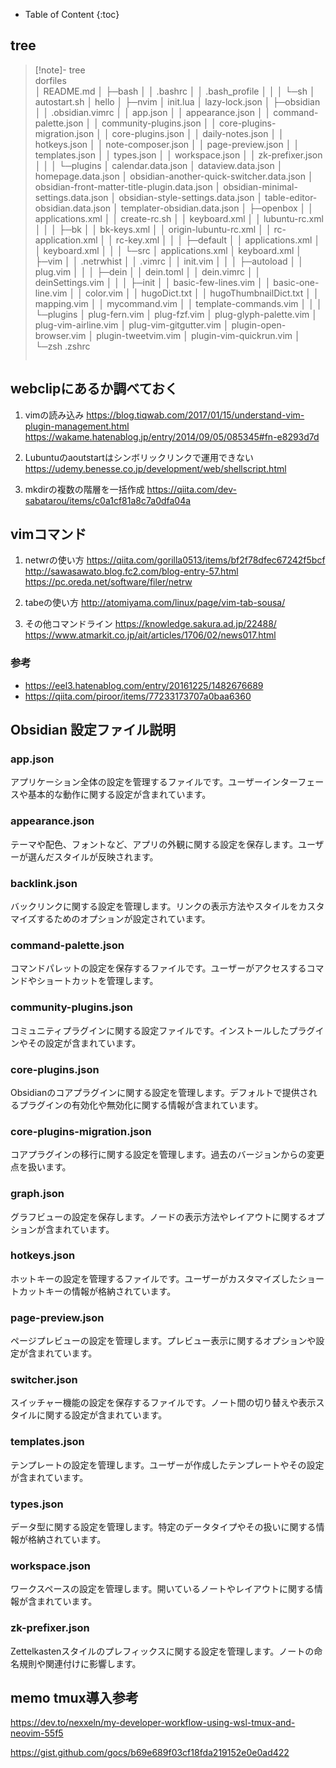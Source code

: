 - Table of Content
{:toc}


## tree
> [!note]- tree  
> dorfiles  
> │  README.md
> │
> ├─bash
> │  │  .bashrc
> │  │  .bash_profile
> │  │
> │  └─sh
> │          autostart.sh
> │          hello
> │
> ├─nvim
> │      init.lua
> │      lazy-lock.json
> │
> ├─obsidian
> │  │  .obsidian.vimrc
> │  │  app.json
> │  │  appearance.json
> │  │  command-palette.json
> │  │  community-plugins.json
> │  │  core-plugins-migration.json
> │  │  core-plugins.json
> │  │  daily-notes.json
> │  │  hotkeys.json
> │  │  note-composer.json
> │  │  page-preview.json
> │  │  templates.json
> │  │  types.json
> │  │  workspace.json
> │  │  zk-prefixer.json
> │  │
> │  └─plugins
> │          calendar.data.json
> │          dataview.data.json
> │          homepage.data.json
> │          obsidian-another-quick-switcher.data.json
> │          obsidian-front-matter-title-plugin.data.json
> │          obsidian-minimal-settings.data.json
> │          obsidian-style-settings.data.json
> │          table-editor-obsidian.data.json
> │          templater-obsidian.data.json
> │
> ├─openbox
> │  │  applications.xml
> │  │  create-rc.sh
> │  │  keyboard.xml
> │  │  lubuntu-rc.xml
> │  │
> │  ├─bk
> │  │      bk-keys.xml
> │  │      origin-lubuntu-rc.xml
> │  │      rc-application.xml
> │  │      rc-key.xml
> │  │
> │  ├─default
> │  │      applications.xml
> │  │      keyboard.xml
> │  │
> │  └─src
> │          applications.xml
> │          keyboard.xml
> │
> ├─vim
> │  │  .netrwhist
> │  │  .vimrc
> │  │  init.vim
> │  │
> │  ├─autoload
> │  │      plug.vim
> │  │
> │  ├─dein
> │  │      dein.toml
> │  │      dein.vimrc
> │  │      deinSettings.vim
> │  │
> │  ├─init
> │  │      basic-few-lines.vim
> │  │      basic-one-line.vim
> │  │      color.vim
> │  │      hugoDict.txt
> │  │      hugoThumbnailDict.txt
> │  │      mapping.vim
> │  │      mycommand.vim
> │  │      template-commands.vim
> │  │
> │  └─plugins
> │          plug-fern.vim
> │          plug-fzf.vim
> │          plug-glyph-palette.vim
> │          plug-vim-airline.vim
> │          plug-vim-gitgutter.vim
> │          plugin-open-browser.vim
> │          plugin-tweetvim.vim
> │          plugin-vim-quickrun.vim
> │
> └─zsh
>         .zshrc
> ```


## webclipにあるか調べておく 

1. vimの読み込み
https://blog.tiqwab.com/2017/01/15/understand-vim-plugin-management.html
https://wakame.hatenablog.jp/entry/2014/09/05/085345#fn-e8293d7d

1. Lubuntuのaoutstartはシンボリックリンクで運用できない
https://udemy.benesse.co.jp/development/web/shellscript.html

1. mkdirの複数の階層を一括作成
https://qiita.com/dev-sabatarou/items/c0a1cf81a8c7a0dfa04a


## vimコマンド

1. netwrの使い方
https://qiita.com/gorilla0513/items/bf2f78dfec67242f5bcf
http://sawasawato.blog.fc2.com/blog-entry-57.html
https://pc.oreda.net/software/filer/netrw

1. tabeの使い方
http://atomiyama.com/linux/page/vim-tab-sousa/

1. その他コマンドライン
https://knowledge.sakura.ad.jp/22488/
https://www.atmarkit.co.jp/ait/articles/1706/02/news017.html

### 参考
- https://eel3.hatenablog.com/entry/20161225/1482676689
- https://qiita.com/piroor/items/77233173707a0baa6360


## Obsidian 設定ファイル説明

### app.json
アプリケーション全体の設定を管理するファイルです。ユーザーインターフェースや基本的な動作に関する設定が含まれています。

### appearance.json
テーマや配色、フォントなど、アプリの外観に関する設定を保存します。ユーザーが選んだスタイルが反映されます。

### backlink.json
バックリンクに関する設定を管理します。リンクの表示方法やスタイルをカスタマイズするためのオプションが設定されています。

### command-palette.json
コマンドパレットの設定を保存するファイルです。ユーザーがアクセスするコマンドやショートカットを管理します。

### community-plugins.json
コミュニティプラグインに関する設定ファイルです。インストールしたプラグインやその設定が含まれています。

### core-plugins.json
Obsidianのコアプラグインに関する設定を管理します。デフォルトで提供されるプラグインの有効化や無効化に関する情報が含まれています。

### core-plugins-migration.json
コアプラグインの移行に関する設定を管理します。過去のバージョンからの変更点を扱います。

### graph.json
グラフビューの設定を保存します。ノードの表示方法やレイアウトに関するオプションが含まれています。

### hotkeys.json
ホットキーの設定を管理するファイルです。ユーザーがカスタマイズしたショートカットキーの情報が格納されています。

### page-preview.json
ページプレビューの設定を管理します。プレビュー表示に関するオプションや設定が含まれています。

### switcher.json
スイッチャー機能の設定を保存するファイルです。ノート間の切り替えや表示スタイルに関する設定が含まれています。

### templates.json
テンプレートの設定を管理します。ユーザーが作成したテンプレートやその設定が含まれています。

### types.json
データ型に関する設定を管理します。特定のデータタイプやその扱いに関する情報が格納されています。

### workspace.json
ワークスペースの設定を管理します。開いているノートやレイアウトに関する情報が含まれています。

### zk-prefixer.json
Zettelkastenスタイルのプレフィックスに関する設定を管理します。ノートの命名規則や関連付けに影響します。


## memo tmux導入参考

https://dev.to/nexxeln/my-developer-workflow-using-wsl-tmux-and-neovim-55f5

https://gist.github.com/gocs/b69e689f03cf18fda219152e0e0ad422
